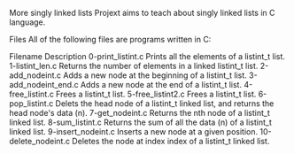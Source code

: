 More singly linked lists
Projext aims to teach about singly linked lists in C language.

Files
All of the following files are programs written in C:

Filename	Description
0-print_listint.c	Prints all the elements of a listint_t list.
1-listint_len.c	Returns the number of elements in a linked listint_t list.
2-add_nodeint.c	Adds a new node at the beginning of a listint_t list.
3-add_nodeint_end.c	Adds a new node at the end of a listint_t list.
4-free_listint.c	Frees a listint_t list.
5-free_listint2.c	Frees a listint_t list.
6-pop_listint.c	Delets the head node of a listint_t linked list, and returns the head node's data (n).
7-get_nodeint.c	Returns the nth node of a listint_t linked list.
8-sum_listint.c	Returns the sum of all the data (n) of a listint_t linked list.
9-insert_nodeint.c	Inserts a new node at a given position.
10-delete_nodeint.c	Deletes the node at index index of a listint_t linked list.
